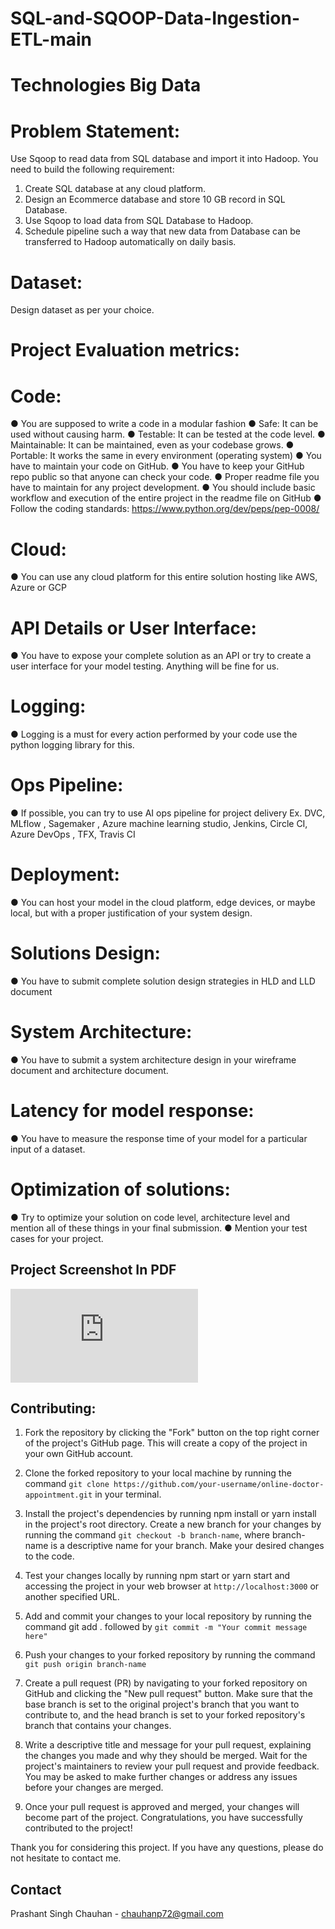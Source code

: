 # SQL-and-SQOOP-Data-Ingestion-ETL-main
# Technologies Big Data

# Problem Statement:
Use Sqoop to read data from SQL database and import it into Hadoop.
You need to build the following requirement:
1. Create SQL database at any cloud platform.
2. Design an Ecommerce database and store 10 GB record in SQL Database.
3. Use Sqoop to load data from SQL Database to Hadoop.
4. Schedule pipeline such a way that new data from Database can be transferred to
Hadoop automatically on daily basis.

# Dataset:
Design dataset as per your choice.

# Project Evaluation metrics:
# Code:
● You are supposed to write a code in a modular fashion
● Safe: It can be used without causing harm.
● Testable: It can be tested at the code level.
● Maintainable: It can be maintained, even as your codebase grows.
● Portable: It works the same in every environment (operating system)
● You have to maintain your code on GitHub.
● You have to keep your GitHub repo public so that anyone can check your code.
● Proper readme file you have to maintain for any project development.
● You should include basic workflow and execution of the entire project in the
readme file on GitHub
● Follow the coding standards: https://www.python.org/dev/peps/pep-0008/

# Cloud:
● You can use any cloud platform for this entire solution hosting like AWS, Azure
or GCP

# API Details or User Interface:
● You have to expose your complete solution as an API or try to create a user
interface for your model testing. Anything will be fine for us.

# Logging:
● Logging is a must for every action performed by your code use the python
logging library for this.

# Ops Pipeline:
● If possible, you can try to use AI ops pipeline for project delivery Ex. DVC,
MLflow , Sagemaker , Azure machine learning studio, Jenkins, Circle CI, Azure
DevOps , TFX, Travis CI

# Deployment:
● You can host your model in the cloud platform, edge devices, or maybe local,
but with a proper justification of your system design.

# Solutions Design:
● You have to submit complete solution design strategies in HLD and LLD
document

# System Architecture:
● You have to submit a system architecture design in your wireframe document
and architecture document.

# Latency for model response:
● You have to measure the response time of your model for a particular input of a
dataset.

# Optimization of solutions:
● Try to optimize your solution on code level, architecture level and mention all of
these things in your final submission.
● Mention your test cases for your project.

 ## Project Screenshot In PDF
![DoctorOnCall OverView](https://github.com/prashantc424/SQL-and-SQOOP-Data-Ingestion-ETL-main/edit/main/Architecture%20ER%20Diagram.pdf)

## Contributing:

1. Fork the repository by clicking the "Fork" button on the top right corner of the project's GitHub page. This will create a copy of the project in your own GitHub account.

2. Clone the forked repository to your local machine by running the command ``` git clone https://github.com/your-username/online-doctor-appointment.git ``` in your terminal.

3. Install the project's dependencies by running npm install or yarn install in the project's root directory.
Create a new branch for your changes by running the command ``` git checkout -b branch-name ```, where branch-name is a descriptive name for your branch.
Make your desired changes to the code.

4. Test your changes locally by running npm start or yarn start and accessing the project in your web browser at ``` http://localhost:3000 ``` or another specified URL.
5. Add and commit your changes to your local repository by running the command git add . followed by ``` git commit -m "Your commit message here" ```

6. Push your changes to your forked repository by running the command ``` git push origin branch-name ```

7. Create a pull request (PR) by navigating to your forked repository on GitHub and clicking the "New pull request" button. Make sure that the base branch is set to the original project's branch that you want to contribute to, and the head branch is set to your forked repository's branch that contains your changes.

8. Write a descriptive title and message for your pull request, explaining the changes you made and why they should be merged.
Wait for the project's maintainers to review your pull request and provide feedback. You may be asked to make further changes or address any issues before your changes are merged.

9. Once your pull request is approved and merged, your changes will become part of the project. Congratulations, you have successfully contributed to the project!

Thank you for considering this project. If you have any questions, please do not hesitate to contact me.


## Contact
Prashant Singh Chauhan - chauhanp72@gmail.com
